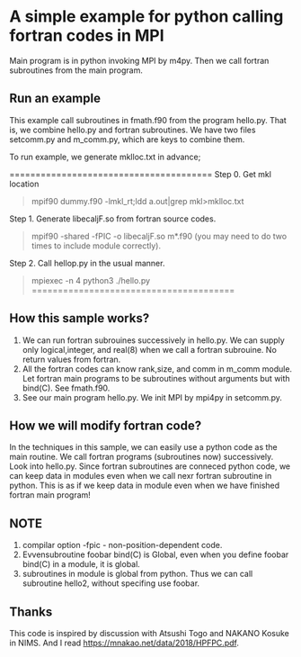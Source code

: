 # A simple example for python calling fortran codes in MPI

Main program is in python invoking MPI by m4py. Then we call fortran subroutines from the main program.

## Run an example

This example call subroutines in fmath.f90 from the program hello.py.
That is, we combine hello.py and fortran subroutines.
We have two files setcomm.py and m_comm.py, which are keys to combine them.

To run example, we generate mklloc.txt in advance;

=======================================
Step 0. Get mkl location
>mpif90 dummy.f90 -lmkl_rt;ldd a.out|grep mkl>mklloc.txt

Step 1. Generate libecaljF.so from fortran source codes.
>mpif90 -shared -fPIC -o libecaljF.so m*.f90 
  (you may need to do two times to include module correctly).

Step 2. Call hellop.py in the usual manner.
>mpiexec -n 4 python3 ./hello.py
=======================================


## How this sample works?

1. We can run fortran subrouines successively in hello.py. We can supply only logical,integer, and real(8) when we call a fortran subrouine. No return values from fortran.
2. All the fortran codes can know rank,size, and comm in m_comm module. Let fortran main programs to be subroutines without arguments but with bind(C). See fmath.f90.
3. See our main program hello.py. We init MPI by mpi4py in setcomm.py.

## How we will modify fortran code?

In the techniques in this sample, we can easily use a python code as the main routine. We call fortran programs
(subroutines now) successively. Look into hello.py.
Since fortran subroutines are conneced python code, we can keep data in modules
even when we call nexr fortran subroutine in python.
This is as if we keep data in module even when we have finished fortran main program!

## NOTE

1. compilar option -fpic - non-position-dependent code.
2. Evvensubroutine foobar bind(C) is Global, even when you define foobar bind(C) in a module, it is global.
3. subroutines in module is global from python. Thus we can call subroutine hello2, without specifing use foobar.

## Thanks

This code is inspired by discussion with Atsushi Togo and NAKANO Kosuke in NIMS. And I read
<https://mnakao.net/data/2018/HPFPC.pdf>.
